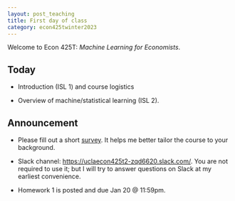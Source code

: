 ```yaml
---
layout: post_teaching
title: First day of class
category: econ425twinter2023
---
```


Welcome to Econ 425T: *Machine Learning for Economists*. 

## Today

* Introduction (ISL 1) and course logistics  

* Overview of machine/statistical learning (ISL 2).

## Announcement

* Please fill out a short [survey](https://uclahs.az1.qualtrics.com/jfe/form/SV_eRMp1CG1UOV2oxo). It helps me better tailor the course to your background.

* Slack channel: <https://uclaecon425t2-zqd6620.slack.com/>. You are not required to use it; but I will try to answer questions on Slack at my earliest convenience.

* Homework 1 is posted and due Jan 20 @ 11:59pm.
